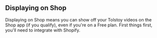 ## Displaying on Shop

Displaying on Shop means you can show off your Tolstoy videos on the Shop app (if you qualify), even if you're on a Free plan. First things first, you'll need to integrate with Shopify.
